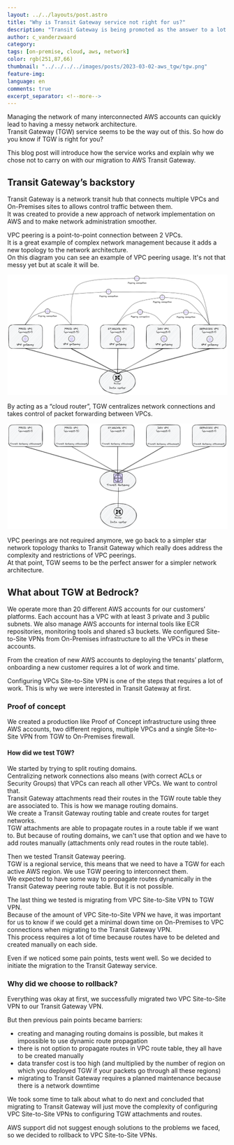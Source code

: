 ```yaml
---
layout: ../../layouts/post.astro
title: "Why is Transit Gateway service not right for us?"
description: "Transit Gateway is being promoted as the answer to a lot of network problems in AWS. But is it really a good solution?"
author: c_vanderzwaard
category:
tags: [on-premise, cloud, aws, network]
color: rgb(251,87,66)
thumbnail: "../../../../images/posts/2023-03-02-aws_tgw/tgw.png"
feature-img:
language: en
comments: true
excerpt_separator: <!--more-->
---
```


Managing the network of many interconnected AWS accounts can quickly lead to having a messy network architecture.  
Transit Gateway (TGW) service seems to be the way out of this. So how do you know if TGW is right for you?

This blog post will introduce how the service works and explain why we chose not to carry on with our migration to AWS Transit Gateway.
<!--more-->
## Transit Gateway’s backstory

Transit Gateway is a network transit hub that connects multiple VPCs and On-Premises sites to allows control traffic between them.  
It was created to provide a new approach of network implementation on AWS and to make network administration smoother.

VPC peering is a point-to-point connection between 2 VPCs.  
It is a great example of complex network management because it adds a new topology to the network architecture.  
On this diagram you can see an example of VPC peering usage. It's not that messy yet but at scale it will be.

![Network architecture without Transit Gateway](/images/posts/2023-03-02-aws_tgw/tgw.png)

By acting as a “cloud router”, TGW centralizes network connections and takes control of packet forwarding between VPCs.  

![Network architecture with Transit Gateway](/images/posts/2023-03-02-aws_tgw/tgw2.png)

VPC peerings are not required anymore, we go back to a simpler star network topology thanks to Transit Gateway which really does address the complexity and restrictions of VPC peerings.  
At that point, TGW seems to be the perfect answer for a simpler network architecture.

## What about TGW at Bedrock?

We operate more than 20 different AWS accounts for our customers' platforms. Each account has a VPC with at least 3 private and 3 public subnets. We also manage AWS accounts for internal tools like ECR repositories, monitoring tools and shared s3 buckets. We configured Site-to-Site VPNs from On-Premises infrastructure to all the VPCs in these accounts.

From the creation of new AWS accounts to deploying the tenants’ platform, onboarding a new customer requires a lot of work and time.

Configuring VPCs Site-to-Site VPN is one of the steps that requires a lot of work. This is why we were interested in Transit Gateway at first.

### Proof of concept

We created a production like Proof of Concept infrastructure using three AWS accounts, two different regions, multiple VPCs and a single Site-to-Site VPN from TGW to On-Premises firewall.

#### How did we test TGW?

We started by trying to split routing domains.  
Centralizing network connections also means (with correct ACLs or Security Groups) that VPCs can reach all other VPCs. We want to control that.  
Transit Gateway attachments read their routes in the TGW route table they are associated to. This is how we manage routing domains.  
We create a Transit Gateway routing table and create routes for target networks.  
TGW attachments are able to propagate routes in a route table if we want to. But because of routing domains, we can't use that option and we have to add routes manually (attachments only read routes in the route table).

Then we tested Transit Gateway peering.  
TGW is a regional service, this means that we need to have a TGW for each active AWS region. We use TGW peering to interconnect them.  
We expected to have some way to propagate routes dynamically in the Transit Gateway peering route table. But it is not possible.

The last thing we tested is migrating from VPC Site-to-Site VPN to TGW VPN.  
Because of the amount of VPC Site-to-Site VPN we have, it was important for us to know if we could get a minimal down time on On-Premises to VPC connections when migrating to the Transit Gateway VPN.  
This process requires a lot of time because routes have to be deleted and created manually on each side.

Even if we noticed some pain points, tests went well. So we decided to initiate the migration to the Transit Gateway service.

### Why did we choose to rollback?

Everything was okay at first, we successfully migrated two VPC Site-to-Site VPN to our Transit Gateway VPN.

But then previous pain points became barriers:
- creating and managing routing domains is possible, but makes it impossible to use dynamic route propagation
- there is not option to propagate routes in VPC route table, they all have to be created manually
- data transfer cost is too high (and multiplied by the number of region on which you deployed TGW if your packets go through all these regions)
- migrating to Transit Gateway requires a planned maintenance because there is a network downtime

We took some time to talk about what to do next and concluded that migrating to Transit Gateway will just move the complexity of configuring VPC Site-to-Site VPNs to configuring TGW attachments and routes.

AWS support did not suggest enough solutions to the problems we faced, so we decided to rollback to VPC Site-to-Site VPNs.
